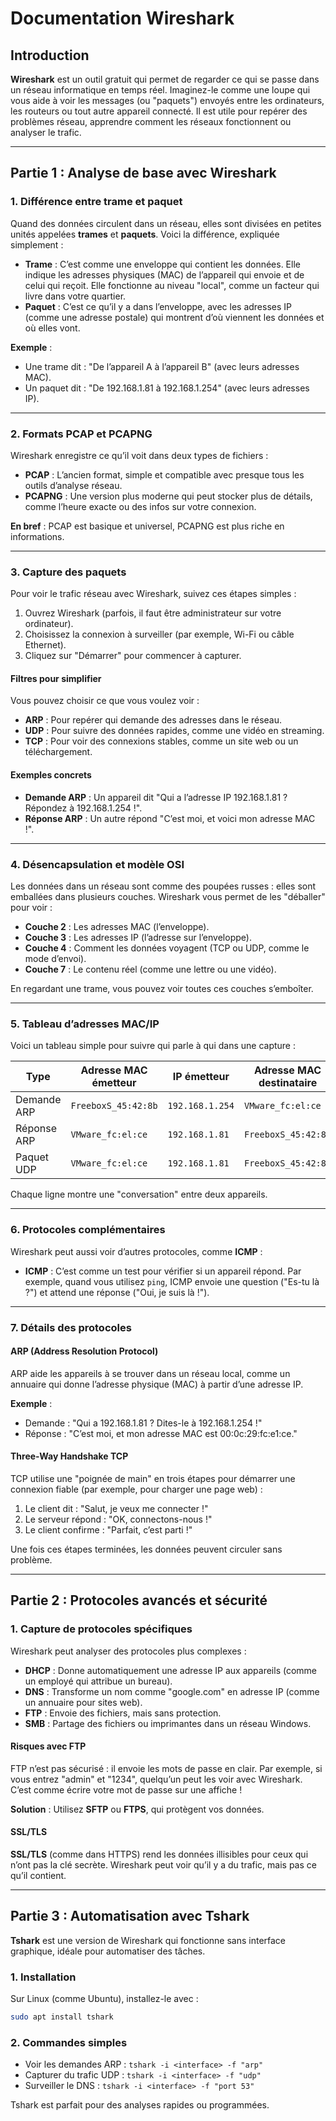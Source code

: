 # Documentation Wireshark 

## Introduction

**Wireshark** est un outil gratuit qui permet de regarder ce qui se passe dans un réseau informatique en temps réel. Imaginez-le comme une loupe qui vous aide à voir les messages (ou "paquets") envoyés entre les ordinateurs, les routeurs ou tout autre appareil connecté. Il est utile pour repérer des problèmes réseau, apprendre comment les réseaux fonctionnent ou analyser le trafic.

---

## Partie 1 : Analyse de base avec Wireshark

### 1. Différence entre trame et paquet

Quand des données circulent dans un réseau, elles sont divisées en petites unités appelées **trames** et **paquets**. Voici la différence, expliquée simplement :

- **Trame** : C’est comme une enveloppe qui contient les données. Elle indique les adresses physiques (MAC) de l’appareil qui envoie et de celui qui reçoit. Elle fonctionne au niveau "local", comme un facteur qui livre dans votre quartier.
- **Paquet** : C’est ce qu’il y a dans l’enveloppe, avec les adresses IP (comme une adresse postale) qui montrent d’où viennent les données et où elles vont.

**Exemple** :  
- Une trame dit : "De l’appareil A à l’appareil B" (avec leurs adresses MAC).  
- Un paquet dit : "De 192.168.1.81 à 192.168.1.254" (avec leurs adresses IP).

---

### 2. Formats PCAP et PCAPNG

Wireshark enregistre ce qu’il voit dans deux types de fichiers :

- **PCAP** : L’ancien format, simple et compatible avec presque tous les outils d’analyse réseau.
- **PCAPNG** : Une version plus moderne qui peut stocker plus de détails, comme l’heure exacte ou des infos sur votre connexion.

**En bref** : PCAP est basique et universel, PCAPNG est plus riche en informations.

---

### 3. Capture des paquets

Pour voir le trafic réseau avec Wireshark, suivez ces étapes simples :

1. Ouvrez Wireshark (parfois, il faut être administrateur sur votre ordinateur).
2. Choisissez la connexion à surveiller (par exemple, Wi-Fi ou câble Ethernet).
3. Cliquez sur "Démarrer" pour commencer à capturer.

#### Filtres pour simplifier

Vous pouvez choisir ce que vous voulez voir :

- **ARP** : Pour repérer qui demande des adresses dans le réseau.
- **UDP** : Pour suivre des données rapides, comme une vidéo en streaming.
- **TCP** : Pour voir des connexions stables, comme un site web ou un téléchargement.

#### Exemples concrets

- **Demande ARP** : Un appareil dit "Qui a l’adresse IP 192.168.1.81 ? Répondez à 192.168.1.254 !".
- **Réponse ARP** : Un autre répond "C’est moi, et voici mon adresse MAC !".

---

### 4. Désencapsulation et modèle OSI

Les données dans un réseau sont comme des poupées russes : elles sont emballées dans plusieurs couches. Wireshark vous permet de les "déballer" pour voir :

- **Couche 2** : Les adresses MAC (l’enveloppe).
- **Couche 3** : Les adresses IP (l’adresse sur l’enveloppe).
- **Couche 4** : Comment les données voyagent (TCP ou UDP, comme le mode d’envoi).
- **Couche 7** : Le contenu réel (comme une lettre ou une vidéo).

En regardant une trame, vous pouvez voir toutes ces couches s’emboîter.

---

### 5. Tableau d’adresses MAC/IP

Voici un tableau simple pour suivre qui parle à qui dans une capture :

| **Type**       | **Adresse MAC émetteur** | **IP émetteur** | **Adresse MAC destinataire** | **IP destinataire** |
|----------------|--------------------------|-----------------|-----------------------------|---------------------|
| Demande ARP    | `FreeboxS_45:42:8b`      | `192.168.1.254` | `VMware_fc:el:ce`           | `192.168.1.81`      |
| Réponse ARP    | `VMware_fc:el:ce`        | `192.168.1.81`  | `FreeboxS_45:42:8b`         | `192.168.1.254`     |
| Paquet UDP     | `VMware_fc:el:ce`        | `192.168.1.81`  | `FreeboxS_45:42:8b`         | `192.168.1.254:80`  |

Chaque ligne montre une "conversation" entre deux appareils.

---

### 6. Protocoles complémentaires

Wireshark peut aussi voir d’autres protocoles, comme **ICMP** :

- **ICMP** : C’est comme un test pour vérifier si un appareil répond. Par exemple, quand vous utilisez `ping`, ICMP envoie une question ("Es-tu là ?") et attend une réponse ("Oui, je suis là !").

---

### 7. Détails des protocoles

#### ARP (Address Resolution Protocol)

ARP aide les appareils à se trouver dans un réseau local, comme un annuaire qui donne l’adresse physique (MAC) à partir d’une adresse IP.

**Exemple** :  
- Demande : "Qui a 192.168.1.81 ? Dites-le à 192.168.1.254 !"  
- Réponse : "C’est moi, et mon adresse MAC est 00:0c:29:fc:e1:ce."

#### Three-Way Handshake TCP

TCP utilise une "poignée de main" en trois étapes pour démarrer une connexion fiable (par exemple, pour charger une page web) :

1. Le client dit : "Salut, je veux me connecter !"  
2. Le serveur répond : "OK, connectons-nous !"  
3. Le client confirme : "Parfait, c’est parti !"

Une fois ces étapes terminées, les données peuvent circuler sans problème.

---

## Partie 2 : Protocoles avancés et sécurité

### 1. Capture de protocoles spécifiques

Wireshark peut analyser des protocoles plus complexes :

- **DHCP** : Donne automatiquement une adresse IP aux appareils (comme un employé qui attribue un bureau).
- **DNS** : Transforme un nom comme "google.com" en adresse IP (comme un annuaire pour sites web).
- **FTP** : Envoie des fichiers, mais sans protection.
- **SMB** : Partage des fichiers ou imprimantes dans un réseau Windows.

#### Risques avec FTP

FTP n’est pas sécurisé : il envoie les mots de passe en clair. Par exemple, si vous entrez "admin" et "1234", quelqu’un peut les voir avec Wireshark. C’est comme écrire votre mot de passe sur une affiche !

**Solution** : Utilisez **SFTP** ou **FTPS**, qui protègent vos données.

#### SSL/TLS

**SSL/TLS** (comme dans HTTPS) rend les données illisibles pour ceux qui n’ont pas la clé secrète. Wireshark peut voir qu’il y a du trafic, mais pas ce qu’il contient.

---

## Partie 3 : Automatisation avec Tshark

**Tshark** est une version de Wireshark qui fonctionne sans interface graphique, idéale pour automatiser des tâches.

### 1. Installation

Sur Linux (comme Ubuntu), installez-le avec :  
```bash
sudo apt install tshark
```

### 2. Commandes simples

- Voir les demandes ARP : `tshark -i <interface> -f "arp"`  
- Capturer du trafic UDP : `tshark -i <interface> -f "udp"`  
- Surveiller le DNS : `tshark -i <interface> -f "port 53"`

Tshark est parfait pour des analyses rapides ou programmées.
